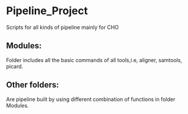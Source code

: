 Pipeline_Project
================

Scripts for all kinds of pipeline mainly for CHO

Modules:
--------
Folder includes all the basic commands of all tools,i.e, aligner, samtools, picard.

Other folders:
--------------
Are pipeline built by using different combination of functions in folder Modules.
